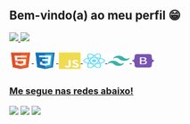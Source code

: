 ## Bem-vindo(a) ao meu perfil 😁

<div>
  <a href="https://github.com/Guilherme-RNovaes">
  <img altura="180em" width="45%"src="https://github-readme-stats.vercel.app/api?username=Guilherme-RNovaes&show_icons=true&theme=tokyonight&include_all_commits=true&count_private=true"/>
  <img altura="180em" width="44.5%"src="https://github-readme-stats.vercel.app/api/top-langs/?username=Guilherme-RNovaes&layout=compact&langs_count=6&theme=tokyonight"/>
</div>
<div style="display: inline_block"><br>
  <img align="center" alt="HTML" height="30" width="40" src="https://raw.githubusercontent.com/devicons/devicon/master/icons/html5/html5-original.svg">
  <img align="center" alt="CSS" height="30" width="40" src="https://raw.githubusercontent.com/devicons/devicon/master/icons/css3/css3-original.svg">
  <img align="center" alt="Js" height="30" width="40" src="https://raw.githubusercontent.com/devicons/devicon/master/icons/javascript/javascript-plain.svg">
  <img align="center" alt="Js" height="30" width="40" src="https://raw.githubusercontent.com/devicons/devicon/master/icons/react/react-original.svg">
  <img align="center" alt="Js" height="30" width="40" src="https://raw.githubusercontent.com/devicons/devicon/master/icons/tailwindcss/tailwindcss-plain.svg">
  <img align="center" alt="Js" height="30" width="40" src="https://raw.githubusercontent.com/devicons/devicon/master/icons/bootstrap/bootstrap-plain.svg">
</div>
 
 ##
 
  ### Me segue nas redes abaixo!
 
<div> 
  <a href="https://instagram.com/gr.novaes" target="_blank"><img src="https://img.shields.io/badge/-Instagram-%23E4405F?style=for-the-badge&logo=instagram&logoColor=white" target="_blank"></a>
  <a href ="mailto:guilherme00rogerio@gmail.com"><img src="https://img.shields.io/badge/-Gmail-%23333?style=for-the-badge&logo=gmail&logoColor=white" target="_blank"></a>
  <a href="https://www.linkedin.com/in/guilherme-r-novaes" target="_blank"><img src="https://img.shields.io/badge/-LinkedIn-%230077B5?style=for-the-badge&logo=linkedin&logoColor=white" target="_blank"></a> 
</div>

##

<!-- ![Snake animation](https://github.com/Guilherme-RNovaes/Guilherme-RNovaes/blob/output/github-contribution-grid-snake.svg) -->

